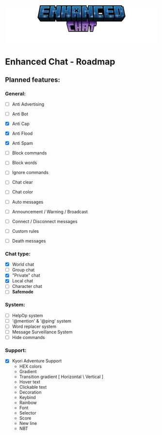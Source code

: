 ![Enhanced Chat](images/title.png)
# Enhanced Chat - Roadmap

## Planned features:

### General:
- [ ] Anti Advertising
- [ ] Anti Bot
- [x] Anti Cap
- [x] Anti Flood
- [x] Anti Spam


- [ ] Block commands
- [ ] Block words
- [ ] Ignore commands


- [ ] Chat clear
- [ ] Chat color


- [ ] Auto messages
- [ ] Announcement / Warning / Broadcast
- [ ] Connect / Disconnect messages
- [ ] Custom rules
- [ ] Death messages


### Chat type:
- [x] World chat
- [ ] Group chat
- [x] "Private" chat
- [x] Local chat
- [ ] Character chat
- [ ] **Safemode**

### System:
- [ ] HelpOp system
- [ ] '@mention' & '@ping' system
- [ ] Word replacer system
- [ ] Message Surveillance System
- [ ] Hide commands

### Support:
- [x] Kyori Adventure Support
  - HEX colors
  - Gradient
  - Transition gradient [ Horizontal \ Vertical ]
  - Hover text
  - Clickable text
  - Decoration
  - Keybind
  - Rainbow
  - Font
  - Selector
  - Score
  - New line
  - NBT